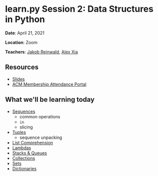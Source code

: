 # learn<span>.</span>py Session 2: Data Structures in Python

**Date**: April 21, 2021

**Location**: Zoom

**Teachers**: [Jakob Reinwald](), [Alex Xia](https://github.com/khxia)

## Resources

- [Slides](TODO)
- [ACM Membership Attendance Portal](https://members.uclaacm.com/login)

## What we'll be learning today
- [Sequences](#Sequences)
    - common operations
    - `in`
    - slicing
- [Tuples](#Tuples)
    - sequence unpacking
- [List Comprehension](#list-comprehension)
- [Lambdas](#Lambdas)
- [Stacks & Queues](#stacks-&-queues)
- [Collections](#Collections)
- [Sets](#sets)
- [Dictionaries](#dictionaries)


